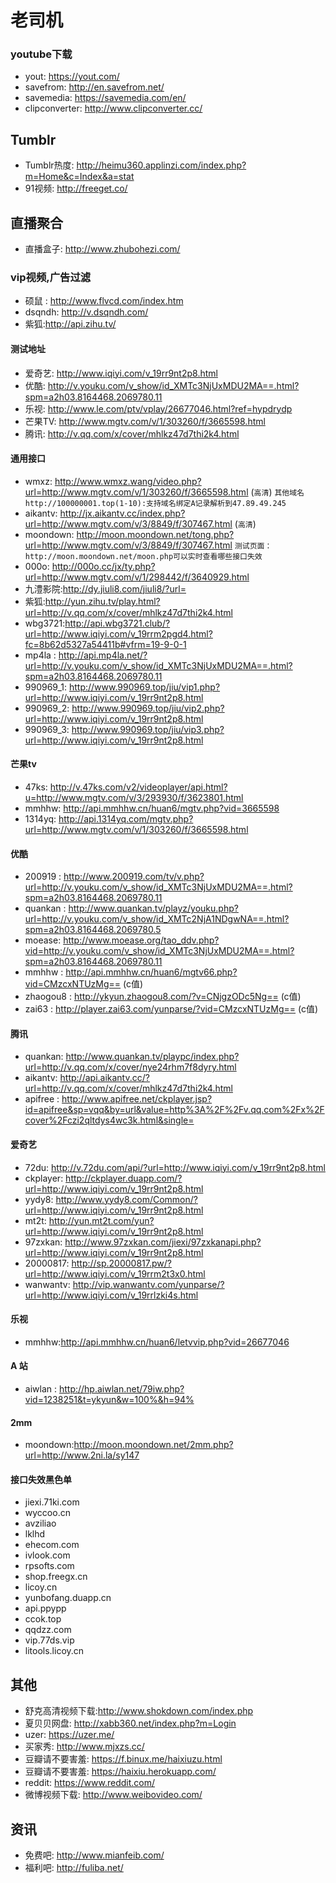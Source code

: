 # 老司机


### youtube下载
+ yout: https://yout.com/
+ savefrom: http://en.savefrom.net/
+ savemedia: https://savemedia.com/en/
+ clipconverter: http://www.clipconverter.cc/

## Tumblr
+ Tumblr热度: http://heimu360.applinzi.com/index.php?m=Home&c=Index&a=stat
+ 91视频: http://freeget.co/

## 直播聚合
+ 直播盒子: http://www.zhubohezi.com/

### vip视频,广告过滤
+ 硕鼠 : http://www.flvcd.com/index.htm
+ dsqndh: http://v.dsqndh.com/
+ 紫狐:http://api.zihu.tv/

#### 测试地址
+ 爱奇艺: http://www.iqiyi.com/v_19rr9nt2p8.html
+ 优酷: http://v.youku.com/v_show/id_XMTc3NjUxMDU2MA==.html?spm=a2h03.8164468.2069780.11
+ 乐视: http://www.le.com/ptv/vplay/26677046.html?ref=hypdrydp
+ 芒果TV: http://www.mgtv.com/v/1/303260/f/3665598.html
+ 腾讯: http://v.qq.com/x/cover/mhlkz47d7thi2k4.html


#### 通用接口
+ wmxz: http://www.wmxz.wang/video.php?url=http://www.mgtv.com/v/1/303260/f/3665598.html (`高清`)
`其他域名http://100000001.top(1-10):支持域名绑定A记录解析到47.89.49.245`
+ aikantv: http://jx.aikantv.cc/index.php?url=http://www.mgtv.com/v/3/8849/f/307467.html (`高清`)
+ moondown: http://moon.moondown.net/tong.php?url=http://www.mgtv.com/v/3/8849/f/307467.html
`测试页面：http://moon.moondown.net/moon.php可以实时查看哪些接口失效`
+ 000o: http://000o.cc/jx/ty.php?url=http://www.mgtv.com/v/1/298442/f/3640929.html
+ 九澧影院:http://dy.jiuli8.com/jiuli8/?url=
+ 紫狐:http://yun.zihu.tv/play.html?url=http://v.qq.com/x/cover/mhlkz47d7thi2k4.html
+ wbg3721:http://api.wbg3721.club/?url=http://www.iqiyi.com/v_19rrm2pgd4.html?fc=8b62d5327a54411b#vfrm=19-9-0-1
+ mp4la : http://api.mp4la.net/?url=http://v.youku.com/v_show/id_XMTc3NjUxMDU2MA==.html?spm=a2h03.8164468.2069780.11
+ 990969_1: http://www.990969.top/jiu/vip1.php?url=http://www.iqiyi.com/v_19rr9nt2p8.html
+ 990969_2: http://www.990969.top/jiu/vip2.php?url=http://www.iqiyi.com/v_19rr9nt2p8.html
+ 990969_3: http://www.990969.top/jiu/vip3.php?url=http://www.iqiyi.com/v_19rr9nt2p8.html

#### 芒果tv
+ 47ks: http://v.47ks.com/v2/videoplayer/api.html?u=http://www.mgtv.com/v/3/293930/f/3623801.html
+ mmhhw: http://api.mmhhw.cn/huan6/mgtv.php?vid=3665598
+ 1314yq: http://api.1314yq.com/mgtv.php?url=http://www.mgtv.com/v/1/303260/f/3665598.html

#### 优酷
+ 200919 :  http://www.200919.com/tv/v.php?url=http://v.youku.com/v_show/id_XMTc3NjUxMDU2MA==.html?spm=a2h03.8164468.2069780.11
+ quankan : http://www.quankan.tv/playz/youku.php?url=http://v.youku.com/v_show/id_XMTc2NjA1NDgwNA==.html?spm=a2h03.8164468.2069780.5
+ moease: http://www.moease.org/tao_ddv.php?vid=http://v.youku.com/v_show/id_XMTc3NjUxMDU2MA==.html?spm=a2h03.8164468.2069780.11
+ mmhhw : http://api.mmhhw.cn/huan6/mgtv66.php?vid=CMzcxNTUzMg== (c值)
+ zhaogou8 : http://ykyun.zhaogou8.com/?v=CNjgzODc5Ng== (c值)
+ zai63 : http://player.zai63.com/yunparse/?vid=CMzcxNTUzMg== (c值)

#### 腾讯
+ quankan: http://www.quankan.tv/playpc/index.php?url=http://v.qq.com/x/cover/nye24rhm7f8dyry.html
+ aikantv: http://api.aikantv.cc/?url=http://v.qq.com/x/cover/mhlkz47d7thi2k4.html
+ apifree : http://www.apifree.net/ckplayer.jsp?id=apifree&sp=vqq&by=url&value=http%3A%2F%2Fv.qq.com%2Fx%2Fcover%2Fczi2qltdys4wc3k.html&single=

#### 爱奇艺
+ 72du: http://v.72du.com/api/?url=http://www.iqiyi.com/v_19rr9nt2p8.html
+ ckplayer: http://ckplayer.duapp.com/?url=http://www.iqiyi.com/v_19rr9nt2p8.html
+ yydy8: http://www.yydy8.com/Common/?url=http://www.iqiyi.com/v_19rr9nt2p8.html
+ mt2t: http://yun.mt2t.com/yun?url=http://www.iqiyi.com/v_19rr9nt2p8.html
+ 97zxkan: http://www.97zxkan.com/jiexi/97zxkanapi.php?url=http://www.iqiyi.com/v_19rr9nt2p8.html
+ 20000817: http://sp.20000817.pw/?url=http://www.iqiyi.com/v_19rrm2t3x0.html
+ wanwantv: http://vip.wanwantv.com/yunparse/?url=http://www.iqiyi.com/v_19rrlzki4s.html


#### 乐视
+ mmhhw:http://api.mmhhw.cn/huan6/letvvip.php?vid=26677046

#### A 站
+ aiwlan : http://hp.aiwlan.net/79iw.php?vid=1238251&t=ykyun&w=100%&h=94%

#### 2mm
+ moondown:http://moon.moondown.net/2mm.php?url=http://www.2ni.la/sy147

#### 接口失效黑色单
+ jiexi.71ki.com
+ wyccoo.cn
+ avziliao
+ lklhd
+ ehecom.com
+ ivlook.com
+ rpsofts.com
+ shop.freegx.cn
+ licoy.cn
+ yunbofang.duapp.cn
+ api.ppypp
+ ccok.top
+ qqdzz.com
+ vip.77ds.vip
+ litools.licoy.cn

## 其他
+ 舒克高清视频下载:http://www.shokdown.com/index.php
+ 夏贝贝网盘: http://xabb360.net/index.php?m=Login
+ uzer: https://uzer.me/
+ 买家秀: http://www.mjxzs.cc/
+ 豆瓣请不要害羞: https://f.binux.me/haixiuzu.html
+ 豆瓣请不要害羞: https://haixiu.herokuapp.com/
+ reddit: https://www.reddit.com/
+ 微博视频下载: http://www.weibovideo.com/

## 资讯
+ 免费吧: http://www.mianfeib.com/
+ 福利吧: http://fuliba.net/

